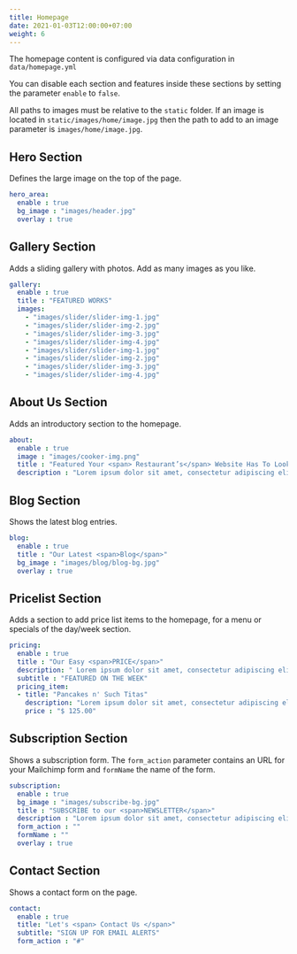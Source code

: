 ```yaml
---
title: Homepage
date: 2021-01-03T12:00:00+07:00
weight: 6
---
```


The homepage content is configured via data configuration in `data/homepage.yml`

You can disable each section and features inside these sections by setting the parameter `enable` to `false`.

All paths to images must be relative to the `static` folder. If an image is located in `static/images/home/image.jpg` then the path to add to an image parameter is `images/home/image.jpg`.

## Hero Section

Defines the large image on the top of the page.

```yaml
hero_area:
  enable : true
  bg_image : "images/header.jpg"
  overlay : true
```

## Gallery Section

Adds a sliding gallery with photos. Add as many images as you like.

```yaml
gallery:
  enable : true
  title : "FEATURED WORKS"
  images:
    - "images/slider/slider-img-1.jpg"
    - "images/slider/slider-img-2.jpg"
    - "images/slider/slider-img-3.jpg"
    - "images/slider/slider-img-4.jpg"
    - "images/slider/slider-img-1.jpg"
    - "images/slider/slider-img-2.jpg"
    - "images/slider/slider-img-3.jpg"
    - "images/slider/slider-img-4.jpg"
```

## About Us Section

Adds an introductory section to the homepage. 

```yaml
about:
  enable : true
  image : "images/cooker-img.png"
  title : "Featured Your <span> Restaurant’s</span> Website Has To Look Good"
  description : "Lorem ipsum dolor sit amet, consectetur adipiscing elit, sed do eiusmod tempor incididunt ut labore et dolore magna aliqua. Ut enim ad minim veniam, quis nostrud exercitation ullamco laboris nisi ut aliquip ex ea commodo consequat. Duis aute irure dolor in reprehenderit in </br>voluptate velit esse cillum dolore eu fugiat nulla pariatur. Excepteur sint occaecat Ut enim ad minim veniam"
```

## Blog Section

Shows the latest blog entries.

```yaml
blog:
  enable : true
  title : "Our Latest <span>Blog</span>"
  bg_image : "images/blog/blog-bg.jpg"
  overlay : true
```

## Pricelist Section

Adds a section to add price list items to the homepage, for a menu or specials of the day/week section.

```yaml
pricing:
  enable : true
  title : "Our Easy <span>PRICE</span>"
  description: " Lorem ipsum dolor sit amet, consectetur adipiscing elit, sed do eiusmod tempor incididunt ut labore et dolore magna aliqua. Ut enim ad minim veniam, quis nostrud exercitation ullamco"
  subtitle : "FEATURED ON THE WEEK"
  pricing_item:
  - title: "Pancakes n' Such Titas"
    description: "Lorem ipsum dolor sit amet, consectetur adipiscing elit, sed do eiusmod tempor incididunt ut labore et dolore magna aliqua. Ut enim ad minim&&"
    price : "$ 125.00"
```

## Subscription Section

Shows a subscription form. The `form_action` parameter contains an URL for your Mailchimp form and `formName` the name of the form.

```yaml
subscription:
  enable : true
  bg_image : "images/subscribe-bg.jpg"
  title : "SUBSCRIBE to our <span>NEWSLETTER</span>"
  description : "Lorem ipsum dolor sit amet, consectetur adipiscing elit, sed do eiusmod"
  form_action : ""
  formName : ""
  overlay : true
```

## Contact Section

Shows a contact form on the page.

```yaml
contact:
  enable : true
  title: "Let's <span> Contact Us </span>"
  subtitle: "SIGN UP FOR EMAIL ALERTS"
  form_action : "#"
```
